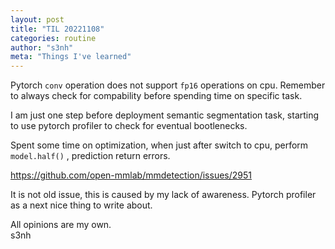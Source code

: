 ```yaml
---
layout: post
title: "TIL 20221108"
categories: routine
author: "s3nh"
meta: "Things I've learned"
---
```



Pytorch ```conv``` operation does not support ```fp16``` operations on cpu. 
Remember to always check for compability before spending time on specific task. 

I am just one step before deployment semantic segmentation task, 
starting to use  pytorch profiler to check for eventual bootlenecks. 

Spent some time on optimization, when just after switch to cpu,
perform ```model.half()``` , 
prediction  return errors. 


https://github.com/open-mmlab/mmdetection/issues/2951

It is not old issue, this is  caused by my lack of awareness. 
Pytorch profiler as a next nice thing to write about. 


All opinions are my own.  
s3nh
